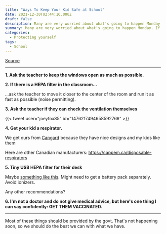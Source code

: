 ```yaml
---
title: "Ways To Keep Your Kid Safe at School"
date: 2021-12-30T02:44:16.000Z
draft: false
description: Many are very worried about what's going to happen Monday. If you are sending your kid back to school, there are things that you can still do
summary: Many are very worried about what's going to happen Monday. If you are sending your kid back to school, there are things that you can still do
categories:
  - Protecting yourself
tags:
  - School
---
```


[Source](https://twitter.com/joeyfox85/status/1476383605647724547)

---

**1. Ask the teacher to keep the windows open as much as possible.**

**2. If there is a HEPA filter in the classroom...**

...ask the teacher to move it closer to the center of the room and run it as fast as possible (noise permitting).

**3. Ask the teacher if they can check the ventilation themselves**

{{< tweet user="joeyfox85" id="1476217494658592769" >}}

**4. Get your kid a respirator.**

We get ours from [Cangard](https://cangardcare.com/product-category/respiratory-protection/kids-mask-respiratory-protection/) because they have nice designs and my kids like them

Here are other Canadian manufacturers:
https://cappem.ca/disposable-respirators

**5. Tiny USB HEPA filter for their desk**

Maybe [something like this](https://walmart.ca/en/ip/Mini-Portable-Air-Purifier-H13-True-HEPA-Filter-Travel-Size-Purifiers-Car-Baby-Stroller-Desktop-Dual-Fan-Personal-Smoke-USB-Rechargeable-Remove-99-97/PRD2K8LG41B00JW). Might need to get a battery pack separately. Avoid ionizers. 

Any other recommendations?

**6. I'm not a doctor and do not give medical advice, but here's one thing I can say confidently: GET THEM VACCINATED.**

---

Most of these things should be provided by the govt. That's not happening soon, so we should do the best we can with what we have.